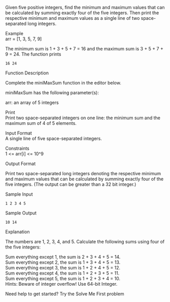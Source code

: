 Given five positive integers, find the minimum and maximum values that can be calculated by summing exactly four of the five integers. Then print the respective minimum and maximum values as a single line of two space-separated long integers.

Example<br>
arr = [1, 3, 5, 7, 9]

The minimum sum is 1 + 3 + 5 + 7 = 16 and the maximum sum is 3 + 5 + 7 + 9 = 24. The function prints
    
    16 24

Function Description

Complete the miniMaxSum function in the editor below.

miniMaxSum has the following parameter(s):

arr: an array of 5 integers

Print<br>
Print two space-separated integers on one line: the minimum sum and the maximum sum of 4 of 5 elements.

Input Format<br>
A single line of five space-separated integers.

Constraints<br>
1 <= arr[i] <= 10^9

Output Format

Print two space-separated long integers denoting the respective minimum and maximum values that can be calculated by summing exactly four of the five integers. (The output can be greater than a 32 bit integer.)

Sample Input

    1 2 3 4 5
Sample Output

    10 14
Explanation

The numbers are 1, 2, 3, 4, and 5. Calculate the following sums using four of the five integers:

Sum everything except 1, the sum is 2 + 3 + 4 + 5 = 14.<br>
Sum everything except 2, the sum is 1 + 3 + 4 + 5 = 13.<br>
Sum everything except 3, the sum is 1 + 2 + 4 + 5 = 12.<br>
Sum everything except 4, the sum is 1 + 2 + 3 + 5 = 11.<br>
Sum everything except 5, the sum is 1 + 2 + 3 + 4 = 10.<br>
Hints: Beware of integer overflow! Use 64-bit Integer.

Need help to get started? Try the Solve Me First problem